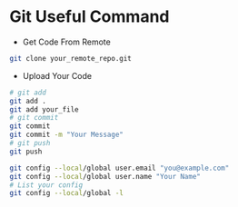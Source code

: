 # Git Useful Command

- Get Code From Remote

```Bash
git clone your_remote_repo.git
```

- Upload Your Code
```Bash
# git add
git add .
git add your_file
# git commit
git commit
git commit -m "Your Message"
# git push
git push
```

```Bash
git config --local/global user.email "you@example.com"
git config --local/global user.name "Your Name"
# List your config
git config --local/global -l
```